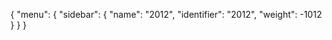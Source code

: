 {
  "menu": {
    "sidebar": {
      "name": "2012",
      "identifier": "2012",
      "weight": -1012
    }
  }
}
